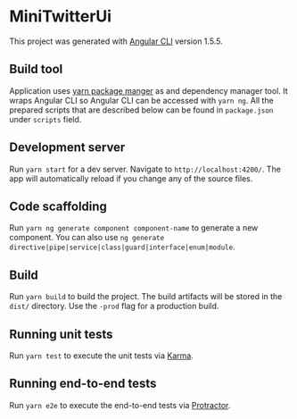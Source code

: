 # MiniTwitterUi

This project was generated with [Angular CLI](https://github.com/angular/angular-cli) version 1.5.5.

## Build tool

Application uses [yarn package manger](https://github.com/yarnpkg/yarn) as and dependency manager tool. It wraps Angular CLI so Angular CLI can be accessed with `yarn ng`. All the prepared scripts that are described below can be found in `package.json` under `scripts` field.

## Development server

Run `yarn start` for a dev server. Navigate to `http://localhost:4200/`. The app will automatically reload if you change any of the source files.

## Code scaffolding

Run `yarn ng generate component component-name` to generate a new component. You can also use `ng generate directive|pipe|service|class|guard|interface|enum|module`.

## Build

Run `yarn build` to build the project. The build artifacts will be stored in the `dist/` directory. Use the `-prod` flag for a production build.

## Running unit tests

Run `yarn test` to execute the unit tests via [Karma](https://karma-runner.github.io).

## Running end-to-end tests

Run `yarn e2e` to execute the end-to-end tests via [Protractor](http://www.protractortest.org/).
